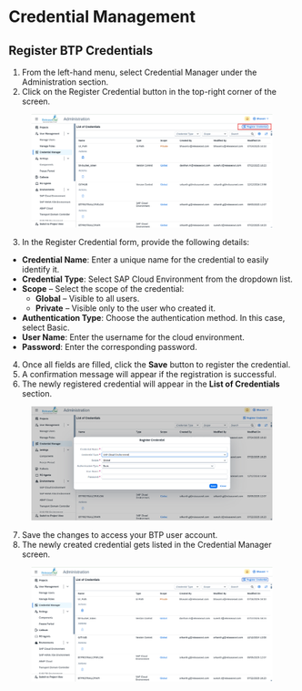 # Credential Management

## **Register BTP Credentials**

1. From the left-hand menu, select Credential Manager under the Administration section.
2. Click on the Register Credential button in the top-right corner of the screen.

<figure><img src="../../../.gitbook/assets/image (9).png" alt=""><figcaption></figcaption></figure>

3. In the Register Credential form, provide the following details:

* **Credential Name**: Enter a unique name for the credential to easily identify it.
* **Credential Type**: Select SAP Cloud Environment from the dropdown list.
* **Scope** – Select the scope of the credential:
  * **Global** – Visible to all users.
  * **Private** – Visible only to the user who created it.
* **Authentication Type**: Choose the authentication method. In this case, select Basic.
* **User Name**: Enter the username for the cloud environment.
* **Password**: Enter the corresponding password.

4. Once all fields are filled, click the **Save** button to register the credential.
5. A confirmation message will appear if the registration is successful.
6. The newly registered credential will appear in the **List of Credentials** section.

<figure><img src="../../../.gitbook/assets/image (10).png" alt=""><figcaption></figcaption></figure>

7. Save the changes to access your BTP user account.
8. The newly created credential gets listed in the Credential Manager screen.

<figure><img src="../../../.gitbook/assets/image (11).png" alt=""><figcaption></figcaption></figure>
